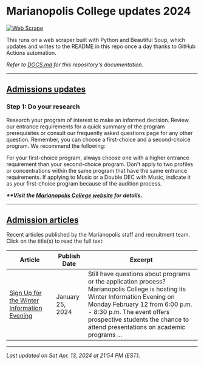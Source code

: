 # Marianopolis College updates 2024

[![Web Scrape](https://github.com/cw118/mari-updates/actions/workflows/scrape.yml/badge.svg)](https://github.com/cw118/mari-updates/actions/workflows/scrape.yml)

This runs on a web scraper built with Python and Beautiful Soup, which updates and writes to the README in this repo once a day thanks to GitHub Actions automation.

*Refer to [DOCS.md](DOCS.md) for this repository's documentation.*

---

## [Admissions updates](https://www.bemarianopolis.ca/admissions/updates/)

### Step 1: Do your research
Research your program of interest to make an informed decision. Review our entrance requirements for a quick summary of the program prerequisites or consult our frequently asked questions page for any other question. Remember, you can choose a first-choice and a second-choice program. We recommend the following:

For your first-choice program, always choose one with a higher entrance requirement than your second-choice program.
Don't apply to two profiles or concentrations within the same program that have the same entrance requirements.
If applying to Music or a Double DEC with Music, indicate it as your first-choice program because of the audition process.

***\*\*Visit the [Marianopolis College website](https://www.bemarianopolis.ca/admissions/updates/) for details.***

---

## [Admission articles](https://www.bemarianopolis.ca/category/admissions/)

Recent articles published by the Marianopolis staff and recruitment team. Click on the title(s) to read the full text:

| Article | Publish Date | Excerpt |
| ------- | ------------ | ------- |
| [Sign Up for the Winter Information Evening](https://www.bemarianopolis.ca/sign-up-for-the-winter-information-evening-on-feb-12/) | January 25, 2024 | Still have questions about programs or the application process? Marianopolis College is hosting its Winter Information Evening on Monday February 12 from 6:00 p.m. - 8:30 p.m. The event offers prospective students the chance to attend presentations on academic programs ... |

---

*Last updated on Sat Apr. 13, 2024 at 21:54 PM (EST).*
